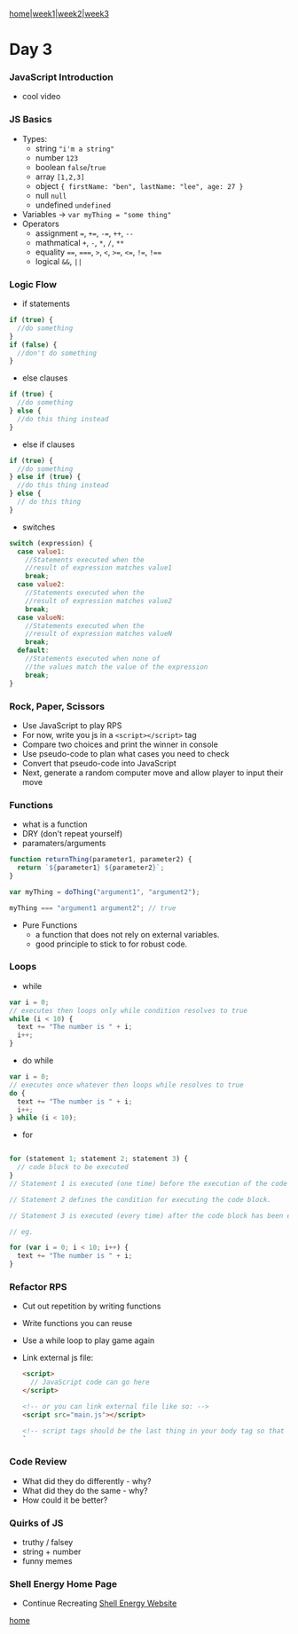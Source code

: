[home](../README.md)|[week1](../week1)|[week2](../week2)|[week3](../week3)

# Day 3

### JavaScript Introduction

- cool video

### JS Basics

- Types:
  - string `"i'm a string"`
  - number `123`
  - boolean `false`/`true`
  - array `[1,2,3]`
  - object `{ firstName: "ben", lastName: "lee", age: 27 }`
  - null `null`
  - undefined `undefined`
- Variables -> `var myThing = "some thing"`
- Operators
  - assignment `=`, `+=`, `-=`, `++`, `--`
  - mathmatical `+`, `-`, `*`, `/`, `**`
  - equality `==`, `===`, `>`, `<`, `>=`, `<=`, `!=`, `!==`
  - logical `&&`, `||`

### Logic Flow

- if statements

```javascript
if (true) {
  //do something
}
if (false) {
  //don't do something
}
```

- else clauses

```javascript
if (true) {
  //do something
} else {
  //do this thing instead
}
```

- else if clauses

```javascript
if (true) {
  //do something
} else if (true) {
  //do this thing instead
} else {
  // do this thing
}
```

- switches

```javascript
switch (expression) {
  case value1:
    //Statements executed when the
    //result of expression matches value1
    break;
  case value2:
    //Statements executed when the
    //result of expression matches value2
    break;
  case valueN:
    //Statements executed when the
    //result of expression matches valueN
    break;
  default:
    //Statements executed when none of
    //the values match the value of the expression
    break;
}
```

### Rock, Paper, Scissors

- Use JavaScript to play RPS
- For now, write you js in a `<script></script>` tag
- Compare two choices and print the winner in console
- Use pseudo-code to plan what cases you need to check
- Convert that pseudo-code into JavaScript
- Next, generate a random computer move and allow player to input their move

### Functions

- what is a function
- DRY (don't repeat yourself)
- paramaters/arguments

```javascript
function returnThing(parameter1, parameter2) {
  return `${parameter1} ${parameter2}`;
}

var myThing = doThing("argument1", "argument2");

myThing === "argument1 argument2"; // true
```

- Pure Functions
  - a function that does not rely on external variables.
  - good principle to stick to for robust code.

### Loops

- while

```javascript
var i = 0;
// executes then loops only while condition resolves to true
while (i < 10) {
  text += "The number is " + i;
  i++;
}
```

- do while

```javascript
var i = 0;
// executes once whatever then loops while resolves to true
do {
  text += "The number is " + i;
  i++;
} while (i < 10);
```

- for

```javascript

for (statement 1; statement 2; statement 3) {
  // code block to be executed
}
// Statement 1 is executed (one time) before the execution of the code block.

// Statement 2 defines the condition for executing the code block.

// Statement 3 is executed (every time) after the code block has been executed.

// eg.

for (var i = 0; i < 10; i++) {
  text += "The number is " + i;
}
```

### Refactor RPS

- Cut out repetition by writing functions
- Write functions you can reuse
- Use a while loop to play game again
- Link external js file:

  ```html
  <script>
    // JavaScript code can go here
  </script>

  <!-- or you can link external file like so: -->
  <script src="main.js"></script>

  <!-- script tags should be the last thing in your body tag so that they run the script after the page has loaded -->
  `
  ```

### Code Review

- What did they do differently - why?
- What did they do the same - why?
- How could it be better?

### Quirks of JS

- truthy / falsey
- string + number
- funny memes

### Shell Energy Home Page

- Continue Recreating [Shell Energy Website](https://www.shellenergy.co.uk/)

[home](../README.md)
